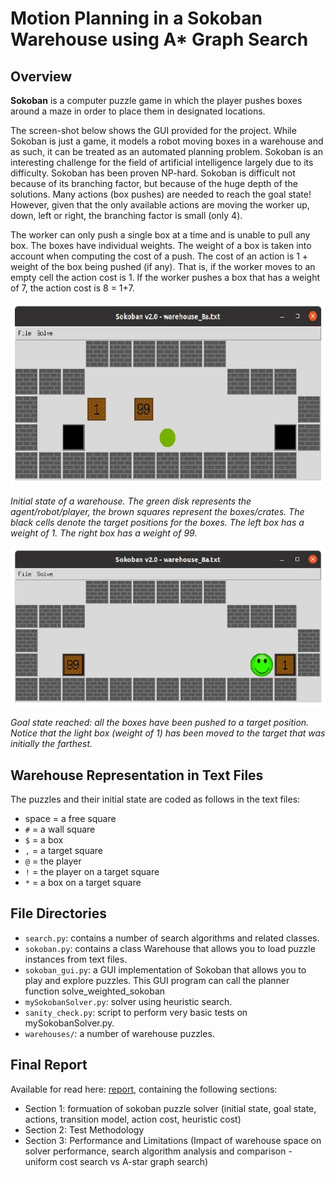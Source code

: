 # Motion Planning in a Sokoban Warehouse using A* Graph Search

## Overview

**Sokoban** is a computer puzzle game in which the player pushes boxes around a maze in order to place them in designated locations.

The screen-shot below shows the GUI provided for the project. While Sokoban is just a game, it models a robot moving boxes in a warehouse and as such, it can be treated as an automated planning problem. Sokoban is an interesting challenge for the field of artificial intelligence largely due to its difficulty. Sokoban has been proven NP-hard. Sokoban is difficult not because of its branching factor, but because of the huge depth of the solutions. Many actions (box pushes) are needed to reach the goal state! However, given that the only available actions are moving the worker up, down, left or right, the branching factor is small (only 4).

The worker can only push a single box at a time and is unable to pull any box. The boxes have individual weights. The weight of a box is taken into account when computing the cost of a push. The cost of an action is 1 + weight of the box being pushed (if any). That is, if the worker moves to an empty cell the action cost is 1. If the worker pushes a box that has a weight of 7, the action cost is 8 = 1+7.

![Initial State](img/game_initial_state.jpeg)

*Initial state of a warehouse. The green disk represents the agent/robot/player, the brown squares represent the boxes/crates. The black cells denote the target positions for the boxes. The left box has a weight of 1. The right box has a weight of 99.*

![Goal State](img/goal_state.jpeg)

*Goal state reached: all the boxes have been pushed to a
target position. Notice that the light box (weight of 1) has been moved to the target that was initially the farthest.*


## Warehouse Representation in Text Files

The puzzles and their initial state are coded as follows in the text files:

- space = a free square
- `#` = a wall square
- `$` = a box
- `,` = a target square
- `@` = the player
- `!` = the player on a target square
- `*` = a box on a target square


## File Directories

- `search.py`: contains a number of search algorithms and related classes.
- `sokoban.py`: contains a class Warehouse that allows you to load puzzle instances from text files.
- `sokoban_gui.py`: a GUI implementation of Sokoban that allows you to play and explore puzzles. This GUI program can call the planner function solve_weighted_sokoban
- `mySokobanSolver.py`: solver using heuristic search.
- `sanity_check.py`: script to perform very basic tests on mySokobanSolver.py.
- `warehouses/`: a number of warehouse puzzles.


## Final Report

Available for read here: [report](report.pdf), containing the following sections:
- Section 1: formuation of sokoban puzzle solver (initial state, goal state, actions, transition model, action cost, heuristic cost)
- Section 2: Test Methodology
- Section 3: Performance and Limitations (Impact of warehouse space on solver performance, search algorithm analysis and comparison - uniform cost search vs A-star graph search)